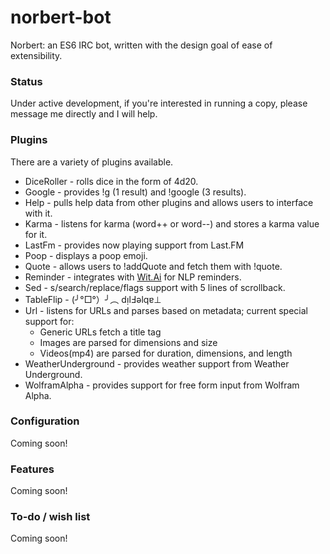 # norbert-bot

Norbert: an ES6 IRC bot, written with the design goal of ease of extensibility.

### Status
Under active development, if you're interested in running a copy, please message me directly and I will help.

### Plugins
There are a variety of plugins available.

* DiceRoller - rolls dice in the form of 4d20.
* Google - provides !g (1 result) and !google (3 results).
* Help - pulls help data from other plugins and allows users to interface with it.
* Karma - listens for karma (word++ or word--) and stores a karma value for it.
* LastFm - provides now playing support from Last.FM
* Poop - displays a poop emoji.
* Quote - allows users to !addQuote and fetch them with !quote.
* Reminder - integrates with [Wit.Ai](https://wit.ai) for NLP reminders.
* Sed - s/search/replace/flags support with 5 lines of scrollback.
* TableFlip - (╯°□°）╯︵ dᴉlℲǝlqɐ⊥
* Url - listens for URLs and parses based on metadata; current special support for:
    * Generic URLs fetch a title tag
    * Images are parsed for dimensions and size
    * Videos(mp4) are parsed for duration, dimensions, and length
* WeatherUnderground - provides weather support from Weather Underground.
* WolframAlpha - provides support for free form input from Wolfram Alpha.

### Configuration

Coming soon!

### Features

Coming soon!

### To-do / wish list

Coming soon!

